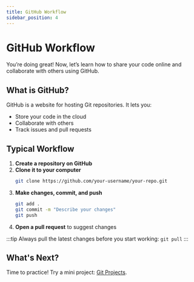 ```yaml
---
title: GitHub Workflow
sidebar_position: 4
---
```


# GitHub Workflow

You’re doing great! Now, let’s learn how to share your code online and collaborate with others using GitHub.

## What is GitHub?

GitHub is a website for hosting Git repositories. It lets you:
- Store your code in the cloud
- Collaborate with others
- Track issues and pull requests

## Typical Workflow

1. **Create a repository on GitHub**
2. **Clone it to your computer**
   ```bash
   git clone https://github.com/your-username/your-repo.git
   ```
3. **Make changes, commit, and push**
   ```bash
   git add .
   git commit -m "Describe your changes"
   git push
   ```
4. **Open a pull request** to suggest changes

:::tip
Always pull the latest changes before you start working: `git pull`
:::

## What's Next?

Time to practice! Try a mini project: [Git Projects](./projects.md).
